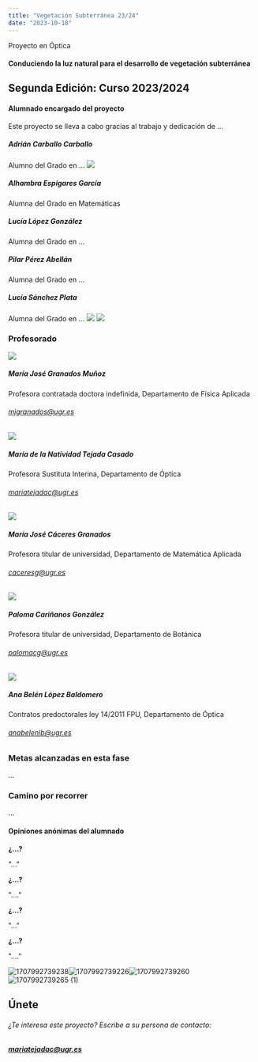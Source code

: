 ```yaml
---
title: "Vegetación Subterránea 23/24"
date: "2023-10-18"
---
```


Proyecto en Óptica

#### Conduciendo la luz natural para el desarrollo de vegetación subterránea

## Segunda Edición: Curso 2023/2024

#### Alumnado encargado del proyecto

Este proyecto se lleva a cabo gracias al trabajo y dedicación de ...

##### Adrián Carballo Carballo

Alumno del Grado en ... ![](images/fotodni.jpg)

##### Alhambra Espigares García

Alumna del Grado en Matemáticas

##### Lucía López González

Alumna del Grado en ...

##### Pilar Pérez Abellán

Alumna del Grado en ...

##### Lucía Sánchez Plata

Alumna del Grado en ... ![](images/1707391642409-768x576.jpg) ![](images/1707992739265-768x1024.jpg)

### Profesorado

![](images/MJGranados.png)

##### María José Granados Muñoz

Profesora contratada doctora indefinida, Departamento de Física Aplicada

###### [mjgranados@ugr.es](mailto:mjgranados@ugr.es)

![](images/mariatejada-150x150.jpeg)

##### María de la Natividad Tejada Casado

Profesora Sustituta Interina, Departamento de Óptica

###### [mariatejadac@ugr.es](mailto:mariatejadac@ugr.es)

![](images/MJCaceres-150x130.jpeg)

##### María José Cáceres Granados

Profesora titular de universidad, Departamento de Matemática Aplicada

###### [caceresg@ugr.es](mailto:caceresg@ugr.es)

![](images/descarga-150x150.jpg)

##### Paloma Cariñanos González

Profesora titular de universidad, Departamento de Botánica

###### [palomacg@ugr.es](mailto:lidiafr@ugr.es)

![](images/AnaBelenLopezBaldomero-150x150.jpeg)

##### Ana Belén López Baldomero

Contratos predoctorales ley 14/2011 FPU, Departamento de Óptica

###### [anabelenlb@ugr.es](mailto:anabelenlb@ugr.es)

### Metas alcanzadas en esta fase

...

### Camino por recorrer

...

#### Opiniones anónimas del alumnado

**¿...?**

"..."

**¿...?**

"...."

**¿...?**

"..."

**¿...?**

"...."

![1707992739238](images/1707992739238-scaled-qkkdbd2433xz7723nvpbzysmo5kz77le3u1oee70us.jpg)![1707992739226](images/1707992739226-scaled-qkkdb4lkdlmeapee1a1ovixhboqo9xnt2o6b2wjkes.jpg)![1707992739260](images/1707992739260-scaled-qkkdatbi3l6yfdurv5661lry72a9pkf114chbl0ahg.jpg)![1707992739265 (1)](images/1707992739265-1-scaled-qkkdajx478u37a8fe13wco5c97klkldpnttmite87o.jpg)

## Únete

###### ¿Te interesa este proyecto? Escribe a su persona de contacto:

##### [mariatejadac@ugr.es](mailto:mariatejadac@ugr.es)
